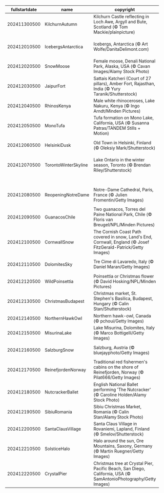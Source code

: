 |fullstartdate|name|copyright|title|image|
|--|--|--|--|--|
202411300500|KilchurnAutumn|Kilchurn Castle reflecting in Loch Awe, Argyll and Bute, Scotland (© Tom Mackie/plainpicture)|Reflecting Scotland's heritage|![](/en-CA/2024/12/202411300500KilchurnAutumn.jpg)|
202412010500|IcebergsAntarctica|Icebergs, Antarctica (© Art Wolfe/DanitaDelimont.com)|Protecting the last great wilderness|![](/en-CA/2024/12/202412010500IcebergsAntarctica.jpg)|
202412020500|SnowMoose|Female moose, Denali National Park, Alaska, USA (© Cavan Images/Alamy Stock Photo)|A wild stare|![](/en-CA/2024/12/202412020500SnowMoose.jpg)|
202412030500|JaipurFort|Sattais Katcheri (Court of 27 pillars), Amber Fort, Rajasthan, India (© Yury Taranik/Shutterstock)|A pillared legacy|![](/en-CA/2024/12/202412030500JaipurFort.jpg)|
202412040500|RhinosKenya|Male white rhinoceroses, Lake Nakuru, Kenya (© Ingo Arndt/Minden Pictures)|On the frontline of extinction|![](/en-CA/2024/12/202412040500RhinosKenya.jpg)|
202412050500|MonoTufa|Tufa formation on Mono Lake, California, USA (© Susanna Patras/TANDEM Stills + Motion)|The rise of tufa|![](/en-CA/2024/12/202412050500MonoTufa.jpg)|
202412060500|HelsinkiDusk|Old Town in Helsinki, Finland (© Oleksiy Mark/Shutterstock)|Happy birthday, Finland!|![](/en-CA/2024/12/202412060500HelsinkiDusk.jpg)|
202412070500|TorontoWinterSkyline|Lake Ontario in the winter season, Toronto (© Brendan Riley/Shutterstock)|Where water meets winter|![](/en-CA/2024/12/202412070500TorontoWinterSkyline.jpg)|
||||![](/en-CA/2024/12/.jpg)|
202412080500|ReopeningNotreDame|Notre-Dame Cathedral, Paris, France (© Julien Fromentin/Getty Images)|The comeback of Notre-Dame|![](/en-CA/2024/12/202412080500ReopeningNotreDame.jpg)|
202412090500|GuanacosChile|Two guanacos, Torres del Paine National Park, Chile (© Floris van Breugel/NPL/Minden Pictures)|Attitude and altitude|![](/en-CA/2024/12/202412090500GuanacosChile.jpg)|
202412100500|CornwallSnow|The Cornish Coast Path covered in snow, Land's End, Cornwall, England (© Josef FitzGerald-Patrick/Getty Images)|The end? Not quite.|![](/en-CA/2024/12/202412100500CornwallSnow.jpg)|
202412110500|DolomitesSky|Tre Cime di Lavaredo, Italy (© Daniel Maran/Getty Images)|The triumphant trio|![](/en-CA/2024/12/202412110500DolomitesSky.jpg)|
202412120500|WildPoinsettia|Poinsettia or Christmas flower (© David Hosking/NPL/Minden Pictures)|'Red-y' for the holidays|![](/en-CA/2024/12/202412120500WildPoinsettia.jpg)|
202412130500|ChristmasBudapest|Christmas market, St. Stephen's Basilica, Budapest, Hungary (© Calin Stan/Shutterstock)|Advent at the basilica|![](/en-CA/2024/12/202412130500ChristmasBudapest.jpg)|
202412140500|NorthernHawkOwl|Northern hawk-owl, Canada (© pchoui/Getty Images)|'Hoo' said that?|![](/en-CA/2024/12/202412140500NorthernHawkOwl.jpg)|
202412150500|MisurinaLake|Lake Misurina, Dolomites, Italy (© Marco Bottigelli/Getty Images)|A lake of tears|![](/en-CA/2024/12/202412150500MisurinaLake.jpg)|
202412160500|SalzburgSnow|Salzburg, Austria (© bluejayphoto/Getty Images)|Twinkling streets and icy peaks|![](/en-CA/2024/12/202412160500SalzburgSnow.jpg)|
202412170500|ReinefjordenNorway|Traditional red fishermen's cabins on the shore of Reinefjorden, Norway (© Pilat666/Getty Images)|A shore to adore|![](/en-CA/2024/12/202412170500ReinefjordenNorway.jpg)|
202412180500|NutcrackerBallet|English National Ballet performing 'The Nutcracker' (© Caroline Holden/Alamy Stock Photo)|Yule really love this ballet|![](/en-CA/2024/12/202412180500NutcrackerBallet.jpg)|
202412190500|SibiuRomania|Sibiu Christmas Market, Romania (© Calin Stan/Alamy Stock Photo)|Twinkle town|![](/en-CA/2024/12/202412190500SibiuRomania.jpg)|
202412200500|SantaClausVillage|Santa Claus Village in Rovaniemi, Lapland, Finland (© Smelov/Shutterstock)|He's coming to town...|![](/en-CA/2024/12/202412200500SantaClausVillage.jpg)|
202412210500|SolsticeHalo|Halo around the sun, Ore Mountains, Saxony, Germany (© Martin Ruegner/Getty Images)|Midwinter wonderland|![](/en-CA/2024/12/202412210500SolsticeHalo.jpg)|
202412220500|CrystalPier|Christmas tree at Crystal Pier, Pacific Beach, San Diego, California, USA (© SamAntonioPhotography/Getty Images)|Surf, sand and Santa|![](/en-CA/2024/12/202412220500CrystalPier.jpg)|
